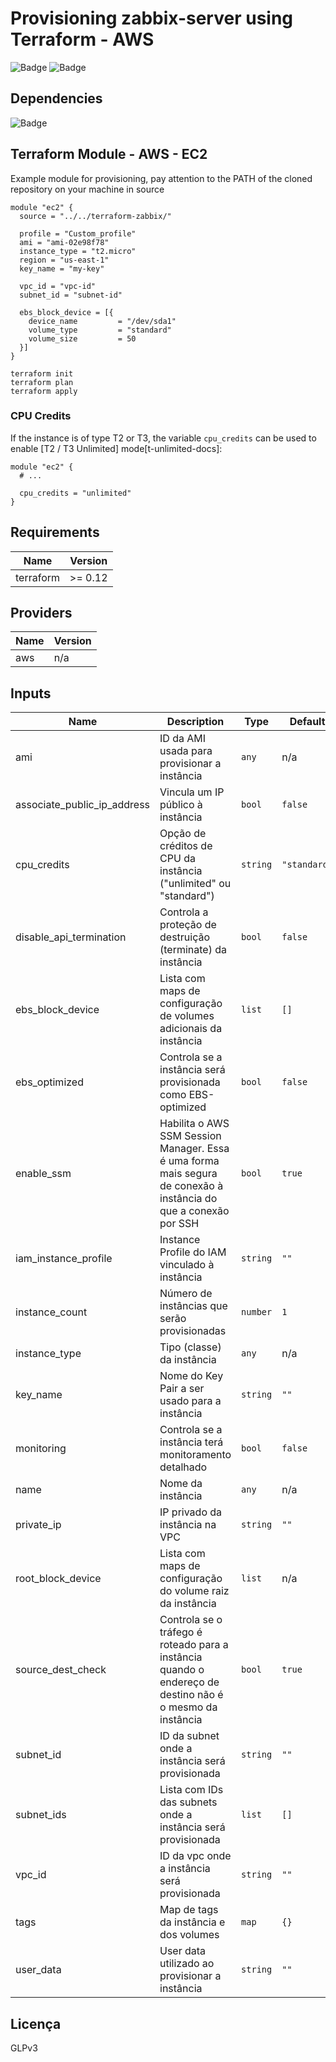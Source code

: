 # Provisioning zabbix-server using Terraform - AWS

![Badge](https://img.shields.io/badge/terraform-zabbix-red)
![Badge](https://img.shields.io/badge/aws-zabbix-red)

## Dependencies
![Badge](https://img.shields.io/badge/AWS%20-Access--key-blue)

## Terraform Module - AWS - EC2

Example module for provisioning, pay attention to the PATH of the cloned repository on your machine in source

```hcl
module "ec2" {
  source = "../../terraform-zabbix/"

  profile = "Custom_profile"
  ami = "ami-02e98f78"
  instance_type = "t2.micro"
  region = "us-east-1"
  key_name = "my-key"

  vpc_id = "vpc-id"
  subnet_id = "subnet-id"
    
  ebs_block_device = [{
    device_name         = "/dev/sda1"
    volume_type         = "standard"
    volume_size         = 50
  }]
}
```
```
terraform init
terraform plan
terraform apply
```
### CPU Credits

If the instance is of type T2 or T3, the variable `cpu_credits` can be used
to enable [T2 / T3 Unlimited] mode[t-unlimited-docs]:

```hcl
module "ec2" {
  # ...

  cpu_credits = "unlimited"
}
```
## Requirements

| Name | Version |
|------|---------|
| terraform | >= 0.12 |

## Providers

| Name | Version |
|------|---------|
| aws | n/a |

## Inputs

| Name | Description | Type | Default | Required |
|------|-------------|------|---------|:--------:|
| ami | ID da AMI usada para provisionar a instância | `any` | n/a | yes |
| associate\_public\_ip\_address | Vincula um IP público à instância | `bool` | `false` | no |
| cpu\_credits | Opção de créditos de CPU da instância ("unlimited" ou "standard") | `string` | `"standard"` | no |
| disable\_api\_termination | Controla a proteção de destruição (terminate) da instância | `bool` | `false` | no |
| ebs\_block\_device | Lista com maps de configuração de volumes adicionais da instância | `list` | `[]` | no |
| ebs\_optimized | Controla se a instância será provisionada como EBS-optimized | `bool` | `false` | no |
| enable\_ssm | Habilita o AWS SSM Session Manager. Essa é uma forma mais segura de conexão à instância do que a conexão por SSH | `bool` | `true` | no |
| iam\_instance\_profile | Instance Profile do IAM vinculado à instância | `string` | `""` | no |
| instance\_count | Número de instâncias que serão provisionadas | `number` | `1` | no |
| instance\_type | Tipo (classe) da instância | `any` | n/a | yes |
| key\_name | Nome do Key Pair a ser usado para a instância | `string` | `""` | yes |
| monitoring | Controla se a instância terá monitoramento detalhado | `bool` | `false` | no |
| name | Nome da instância | `any` | n/a | yes |
| private\_ip | IP privado da instância na VPC | `string` | `""` | no |
| root\_block\_device | Lista com maps de configuração do volume raiz da instância | `list` | n/a | no |
| source\_dest\_check | Controla se o tráfego é roteado para a instância quando o endereço de destino não é o mesmo da instância | `bool` | `true` | no |
| subnet\_id | ID da subnet onde a instância será provisionada | `string` | `""` | yes |
| subnet\_ids | Lista com IDs das subnets onde a instância será provisionada | `list` | `[]` | no |
| vpc\_id | ID da vpc onde a instância será provisionada | `string` | `""` | yes |
| tags | Map de tags da instância e dos volumes | `map` | `{}` | no |
| user\_data | User data utilizado ao provisionar a instância | `string` | `""` | no |

## Licença
GLPv3